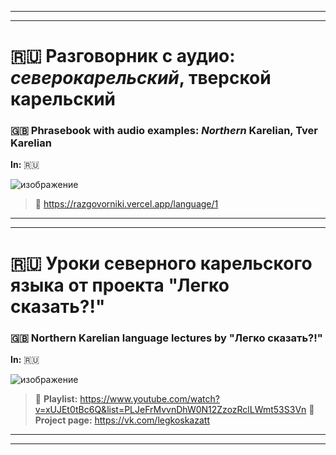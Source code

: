 ***
***

# 🇷🇺 Разговорник с аудио: _северокарельский_, тверской карельский
### 🇬🇧 Phrasebook with audio examples: _Northern_ Karelian, Tver Karelian

**In:** 🇷🇺

![изображение](https://github.com/JustARyo/UralicsOfRussia/assets/31369233/365ec57a-743c-4d7a-8d6d-f41a8e96cf2b)

> 🔗 https://razgovorniki.vercel.app/language/1

***
***

# 🇷🇺 Уроки северного карельского языка от проекта "Легко сказать?!"
### 🇬🇧 Northern Karelian language lectures by "Легко сказать?!"

**In:** 🇷🇺

![изображение](https://github.com/JustARyo/UralicsOfRussia/assets/31369233/588c9cc3-ebbc-4d67-a82b-ecee1477d280)

> 🔗 **Playlist:** https://www.youtube.com/watch?v=xUJEt0tBc6Q&list=PLJeFrMvvnDhW0N12ZzozRclLWmt53S3Vn
> 🔗 **Project page:** https://vk.com/legkoskazatt

***
***
